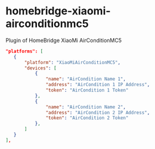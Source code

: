 # homebridge-xiaomi-airconditionmc5
Plugin of HomeBridge XiaoMi AirConditionMC5

```json
"platforms": [
   {
       "platform": "XiaoMiAirConditionMC5",
       "devices": [
           {
               "name": "AirCondition Name 1",
               "address": "AirCondition 1 IP Address",
               "token": "AirCondition 1 Token"
           },
           {
               "name": "AirCondition Name 2",
               "address": "AirCondition 2 IP Address",
               "token": "AirCondition 2 Token"
           },
       ]
   }
],
```
